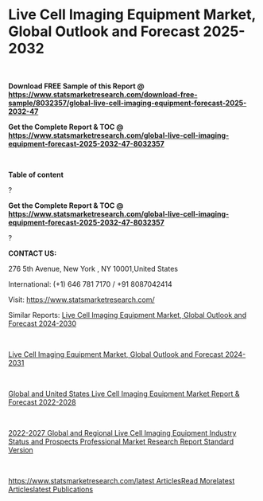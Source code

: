 <h1>Live Cell Imaging Equipment Market, Global Outlook and Forecast 2025-2032</h1><br/><p><strong>Download FREE Sample of this Report @ <a href="https://www.statsmarketresearch.com/download-free-sample/8032357/global-live-cell-imaging-equipment-forecast-2025-2032-47">https://www.statsmarketresearch.com/download-free-sample/8032357/global-live-cell-imaging-equipment-forecast-2025-2032-47</a></strong></p>
 
 
 
 <div><b>Get the Complete Report & TOC @ <a href="https://www.statsmarketresearch.com/global-live-cell-imaging-equipment-forecast-2025-2032-47-8032357">https://www.statsmarketresearch.com/global-live-cell-imaging-equipment-forecast-2025-2032-47-8032357</a></b></div>
 
 
 
 <p><br />
 
 <b>Table of content</b></p>
 
 
 
 <p>? </p>
 
 
 
 <div><b>Get the Complete Report & TOC @ <a href="https://www.statsmarketresearch.com/global-live-cell-imaging-equipment-forecast-2025-2032-47-8032357">https://www.statsmarketresearch.com/global-live-cell-imaging-equipment-forecast-2025-2032-47-8032357</a></b></div>
 
 
 
 <p>? </p>
 
 
 
 <p><b>CONTACT US:</b><br />
 
 276 5th Avenue, New York , NY 10001,United States<br />
 
 International: (+1) 646 781 7170 / +91 8087042414<br />
 
 Visit: <a href="https://www.statsmarketresearch.com/">https://www.statsmarketresearch.com/</a><br />
 
 Similar Reports: <a href="https://www.statsmarketresearch.com/global-live-cell-imaging-equipment-forecast-2025-2032-47-8032357">Live Cell Imaging Equipment Market, Global Outlook and Forecast 2024-2030</a><br />
 
 <br />
 
 <a href="https://www.statsmarketresearch.com/global-live-cell-imaging-equipment-forecast-2025-2032-47-8032357">Live Cell Imaging Equipment Market, Global Outlook and Forecast 2024-2031</a><br />
 
 <br />
 
 <a href="https://www.statsmarketresearch.com/global-live-cell-imaging-equipment-forecast-2025-2032-47-8032357">Global and United States Live Cell Imaging Equipment Market Report & Forecast 2022-2028</a><br />
 
 <br />
 
 <a href="https://www.statsmarketresearch.com/global-live-cell-imaging-equipment-forecast-2025-2032-47-8032357">2022-2027 Global and Regional Live Cell Imaging Equipment Industry Status and Prospects Professional Market Research Report Standard Version</a><br />
 
 <br />
 
 <a href="https://gyeongbokgung.com">https://www.statsmarketresearch.com/</a><a href="https://hallyeomaritime.com">latest Articles</a><a href="https://jingwansa.com">Read More</a><a href="https://nguoiviet.jp/">latest Articles</a><a href="https://www.intelmarketresearch.com/">latest Publications</a></p>
